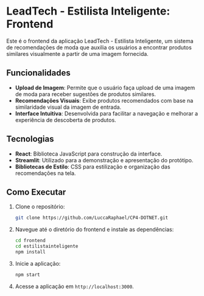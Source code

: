 # LeadTech - Estilista Inteligente: Frontend

Este é o frontend da aplicação LeadTech - Estilista Inteligente, um sistema de recomendações de moda que auxilia os usuários a encontrar produtos similares visualmente a partir de uma imagem fornecida. 

## Funcionalidades

- **Upload de Imagem**: Permite que o usuário faça upload de uma imagem de moda para receber sugestões de produtos similares.
- **Recomendações Visuais**: Exibe produtos recomendados com base na similaridade visual da imagem de entrada.
- **Interface Intuitiva**: Desenvolvida para facilitar a navegação e melhorar a experiência de descoberta de produtos.

## Tecnologias

- **React**: Biblioteca JavaScript para construção da interface.
- **Streamlit**: Utilizado para a demonstração e apresentação do protótipo.
- **Bibliotecas de Estilo**: CSS para estilização e organização das recomendações na tela.

## Como Executar

1. Clone o repositório:
   ```bash
   git clone https://github.com/LuccaRaphael/CP4-DOTNET.git
   ```

2. Navegue até o diretório do frontend e instale as dependências:
   ```bash
   cd frontend
   cd estilistainteligente
   npm install
   ```

3. Inicie a aplicação:
   ```bash
   npm start
   ```

4. Acesse a aplicação em `http://localhost:3000`.


